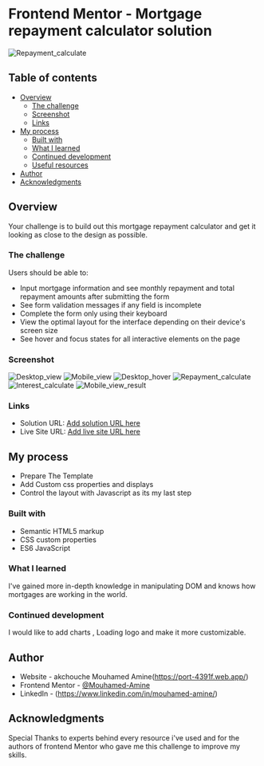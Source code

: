 # Frontend Mentor - Mortgage repayment calculator solution

![Repayment_calculate](./design/calculate.JPG)

## Table of contents

- [Overview](#overview)
  - [The challenge](#the-challenge)
  - [Screenshot](#screenshot)
  - [Links](#links)
- [My process](#my-process)
  - [Built with](#built-with)
  - [What I learned](#what-i-learned)
  - [Continued development](#continued-development)
  - [Useful resources](#useful-resources)
- [Author](#author)
- [Acknowledgments](#acknowledgments)


## Overview

Your challenge is to build out this mortgage repayment calculator and get it looking as close to the design as possible.

### The challenge

Users should be able to:

- Input mortgage information and see monthly repayment and total repayment amounts after submitting the form
- See form validation messages if any field is incomplete
- Complete the form only using their keyboard
- View the optimal layout for the interface depending on their device's screen size
- See hover and focus states for all interactive elements on the page

### Screenshot

![Desktop_view](./design/DESKTOP.JPG)
![Mobile_view](./design/iPhone-13-PRO-127.0.0.1.png)
![Desktop_hover](./design/Error_state.JPG)
![Repayment_calculate](./design/calculate.JPG)
![Interest_calculate](./design/Interests.JPG)
![Mobile_view_result](./design/MobileResult.JPG)


### Links

- Solution URL: [Add solution URL here](https://your-solution-url.com)
- Live Site URL: [Add live site URL here](https://your-live-site-url.com)

## My process
- Prepare The Template
- Add Custom css properties and displays
- Control the layout with Javascript as its my last step


### Built with

- Semantic HTML5 markup
- CSS custom properties
- ES6 JavaScript


### What I learned

  I've gained more in-depth knowledge in manipulating DOM and knows how mortgages are working in the world.


### Continued development

I would like to add charts , Loading logo and make it more customizable.



## Author

- Website - akchouche Mouhamed Amine(https://port-4391f.web.app/)
- Frontend Mentor - [@Mouhamed-Amine](https://www.frontendmentor.io/profile/yourusername)
- LinkedIn - (https://www.linkedin.com/in/mouhamed-amine/)



## Acknowledgments

Special Thanks to experts behind every resource i've used and for the authors of frontend Mentor who gave me this challenge to improve my skills.

